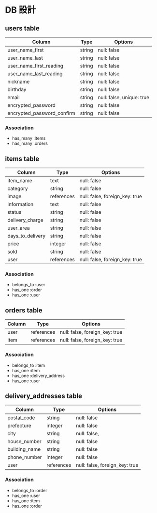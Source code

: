 # DB 設計

## users table

| Column                      | Type        | Options                   |
|---------------------------- |-------------|---------------------------|
| user_name_first             | string      | null: false               |
| user_name_last              | string      | null: false               |
| user_name_first_reading     | string      | null: false               |
| user_name_last_reading      | string      | null: false               |
| nickname                    | string      | null: false               |
| birthday                    | string      | null: false               |
| email                       | string      | null: false, unique: true |
| encrypted_password          | string      | null: false               |
| encrypted_password_confirm  | string      | null: false               |

### Association

* has_many :items
* has_many :orders

## items table

| Column               | Type       | Options                        |
|----------------------|------------|--------------------------------|
| item_name            | text       | null: false                    |
| category             | string     | null: false                    |
| image                | references | null: false, foreign_key: true |
| information          | text       | null: false                    |
| status               | string     | null: false                    |
| delivery_charge      | string     | null: false                    |
| user_area            | string     | null: false                    |
| days_to_delivery     | string     | null: false                    |
| price                | integer    | null: false                    |
| sold                 | string     | null: false                    |
| user                 | references | null: false, foreign_key: true |

### Association

- belongs_to :user
- has_one    :order
- has_one    :user

## orders table

| Column      | Type       | Options                        |
|-------------|------------|--------------------------------|
| user        | references | null: false, foreign_key: true |
| item        | references | null: false, foreign_key: true |

### Association

- belongs_to :item
- has_one    :item
- has_one    :delivery_address
- has_one    :user

## delivery_addresses table

| Column        | Type       | Options                        |
|---------------|------------|--------------------------------|
| postal_code   | string     | null: false                    |
| prefecture    | integer    | null: false                    |
| city          | string     | null: false,                   |
| house_number  | string     | null: false                    |
| building_name | string     | null: false                    |
| phone_number  | integer    | null: false                    |
| user          | references | null: false, foreign_key: true |

### Association

- belongs_to :order
- has_one    :user
- has_one    :item
- has_one    :order